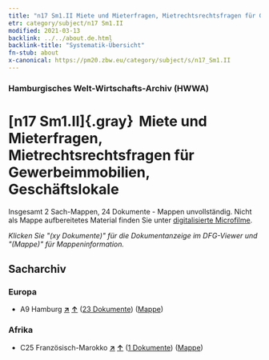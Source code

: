 ```yaml
---
title: "n17 Sm1.II Miete und Mieterfragen, Mietrechtsrechtsfragen für Gewerbeimmobilien, Geschäftslokale"
etr: category/subject/n17 Sm1.II
modified: 2021-03-13
backlink: ../../about.de.html
backlink-title: "Systematik-Übersicht"
fn-stub: about
x-canonical: https://pm20.zbw.eu/category/subject/s/n17_Sm1.II
---
```


### Hamburgisches Welt-Wirtschafts-Archiv (HWWA)
# [n17 Sm1.II]{.gray}&#8201; Miete und Mieterfragen, Mietrechtsrechtsfragen für Gewerbeimmobilien, Geschäftslokale&#160; 




Insgesamt 2 Sach-Mappen, 24 Dokumente - Mappen unvollständig.
Nicht als Mappe aufbereitetes Material finden Sie unter [digitalisierte Microfilme](/film/h1_sh.de.html).

_Klicken Sie "(xy Dokumente)" für die Dokumentanzeige im DFG-Viewer und "(Mappe)" für Mappeninformation._

## Sacharchiv




### Europa

- A9 Hamburg [**&nearr;**](../../../geo/i/140905/about.de.html "Hamburg (alle Mappen)") [**&uarr;**](../../../geo/about.de.html#A9 "Ländersystematik") (<a href="https://pm20.zbw.eu/dfgview/sh/140905,145253" title="über: Hamburg : Miete und Mieterfragen, Mietrechtsrechtsfragen für Gewerbeimmobilien, Geschäftslokale" target="_blank">23 Dokumente</a>) ([Mappe](../../../../folder/sh/1409xx/140905/1452xx/145253/about.de.html))

### Afrika

- C25 Französisch-Marokko [**&nearr;**](../../../geo/i/141358/about.de.html "Französisch-Marokko (alle Mappen)") [**&uarr;**](../../../geo/about.de.html#C25 "Ländersystematik") (<a href="https://pm20.zbw.eu/dfgview/sh/141358,145253" title="über: Französisch-Marokko : Miete und Mieterfragen, Mietrechtsrechtsfragen für Gewerbeimmobilien, Geschäftslokale" target="_blank">1 Dokumente</a>) ([Mappe](../../../../folder/sh/1413xx/141358/1452xx/145253/about.de.html))


